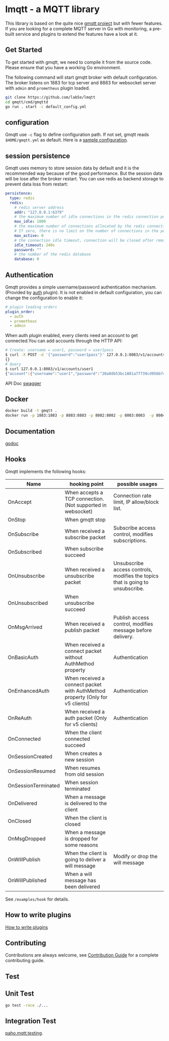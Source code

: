 # lmqtt - a MQTT library

This library is based on the quite nice [gmqtt project](https://github.com/drmagice/gmqtt)
but with fewer features. If you are looking for a complete MQTT server in Go
with monitoring, a pre-built service and plugins to extend the features have a
look at it.

## Get Started

To get started with gmqtt, we need to compile it from the source code. Please ensure that you have a working
Go environment.

The following command will start gmqtt broker with default configuration.
The broker listens on 1883 for tcp server and 8883 for websocket server with `admin` and `prometheus` plugin loaded.

```bash
git clone https://github.com/lab5e/lmqtt
cd gmqtt/cmd/gmqttd
go run . start -c default_config.yml
```

## configuration

Gmqtt use `-c` flag to define configuration path. If not set, gmqtt reads `$HOME/gmqtt.yml` as default.  Here is a [sample configuration](https://github.com/lab5e/lmqtt/blob/master/cmd/gmqttd/default_config.yml).

## session persistence

Gmqtt uses memory to store session data by default and it is the recommended way because of the good performance.
But the session data will be lose after the broker restart. You can use redis as backend storage to prevent data
loss from restart:

```yaml
persistence:
  type: redis
  redis:
    # redis server address
    addr: "127.0.0.1:6379"
    # the maximum number of idle connections in the redis connection pool
    max_idle: 1000
    # the maximum number of connections allocated by the redis connection pool at a given time.
    # If zero, there is no limit on the number of connections in the pool.
    max_active: 0
    # the connection idle timeout, connection will be closed after remaining idle for this duration. If the value is zero, then idle connections are not closed
    idle_timeout: 240s
    password: ""
    # the number of the redis database
    database: 0
```

## Authentication

Gmqtt provides a simple username/password authentication mechanism. (Provided by [auth](https://github.com/lab5e/lmqtt/blob/master/plugin/auth) plugin).
It is not enabled in default configuration, you can change the configuration to enable it:

```yaml
# plugin loading orders
plugin_order:
  - auth
  - prometheus
  - admin
```

When auth plugin enabled, every clients need an account to get connected.You can add accounts through the HTTP API:

```bash
# Create: username = user1, password = user1pass
$ curl -X POST -d '{"password":"user1pass"}' 127.0.0.1:8083/v1/accounts/user1
{}
# Query
$ curl 127.0.0.1:8083/v1/accounts/user1
{"account":{"username":"user1","password":"20a0db53bc1881a7f739cd956b740039"}}
```

API Doc [swagger](https://github.com/lab5e/lmqtt/blob/master/plugin/auth/swagger)

## Docker

```bash
docker build -t gmqtt .
docker run -p 1883:1883 -p 8883:8883 -p 8082:8082 -p 8083:8083  -p 8084:8084  gmqtt
```

## Documentation

[godoc](https://www.godoc.org/github.com/lab5e/lmqtt)

## Hooks

Gmqtt implements the following hooks:

| Name | hooking point | possible usages  |
|------|------------|------------|
| OnAccept  | When accepts a TCP connection.(Not supported in websocket)| Connection rate limit, IP allow/block list. |
| OnStop  | When gmqtt stop |    |
| OnSubscribe  | When received a subscribe packet | Subscribe access control, modifies subscriptions. |
| OnSubscribed  | When subscribe succeed   |     |
| OnUnsubscribe  |  When received a unsubscribe packet | Unsubscribe access controls, modifies the topics that is going to unsubscribe.|
| OnUnsubscribed  | When unsubscribe succeed     |        |
| OnMsgArrived  | When received a publish packet  |  Publish access control, modifies message before delivery.|
| OnBasicAuth  | When received a connect packet without AuthMethod property | Authentication      |
| OnEnhancedAuth  | When received a connect packet with AuthMethod property (Only for v5 clients) | Authentication      |
| OnReAuth  | When received a auth packet (Only for v5 clients)        | Authentication      |
| OnConnected  | When the client connected succeed|      |
| OnSessionCreated  | When creates a new session       |         |
| OnSessionResumed  | When resumes from old session    |        |
| OnSessionTerminated  | When session terminated       |        |
| OnDelivered  | When a message is delivered to the client     |        |
| OnClosed  | When the client is closed  |        |
| OnMsgDropped  | When a message is dropped for some reasons|        |
| OnWillPublish | When the client is going to deliver a will message | Modify or drop the will message |
| OnWillPublished| When a will message has been delivered| |

See `/examples/hook` for details.

## How to write plugins

[How to write plugins](https://github.com/lab5e/lmqtt/blob/master/plugin/README.md)

## Contributing

Contributions are always welcome, see [Contribution Guide](https://github.com/lab5e/lmqtt/blob/master/CONTRIBUTING.md) for a complete contributing guide.

## Test

## Unit Test

```bash
go test -race ./...
```

## Integration Test

[paho.mqtt.testing](https://github.com/eclipse/paho.mqtt.testing).

